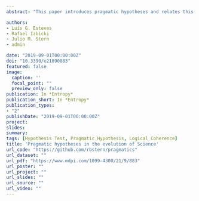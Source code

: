 ```yaml
---
abstract: "This paper introduces pragmatic hypotheses and relates this concept to the spiral of scientific evolution. Previous works determined a characterization of logically consistent statistical hypothesis tests and showed that the modal operators obtained from this test can be represented in the hexagon of oppositions. However, despite the importance of precise hypothesis in science, they cannot be accepted by logically consistent tests. Here, we show that this dilemma can be overcome by the use of pragmatic versions of precise hypotheses. These pragmatic versions allow a level of imprecision in the hypothesis that is small relative to other experimental conditions. The introduction of pragmatic hypotheses allows the evolution of scientific theories based on statistical hypothesis testing to be interpreted using the narratological structure of hexagonal spirals, as defined by Pierre Gallais."

authors:
- Luís G. Esteves
- Rafael Izbicki
- Julio M. Stern
- admin

date: "2019-09-01T00:00:00Z"
doi: "10.3390/e21090883"
featured: false
image:
  caption: ''
  focal_point: ""
  preview_only: false
publication: In *Entropy*
publication_short: In *Entropy*
publication_types:
- "2"
publishDate: "2019-09-01T00:00:00Z"
project: 
slides: 
summary:
tags: [Hypothesis Test, Pragmatic Hypothesis, Logical Coherence]
title: 'Pragmatic hypotheses in the evolution of Science'
url_code: "https://github.com/rbstern/pragmatics"
url_dataset: ""
url_pdf: "https://www.mdpi.com/1099-4300/21/9/883"
url_poster: ""
url_project: ""
url_slides: ""
url_source: ""
url_video: ""
---
```

